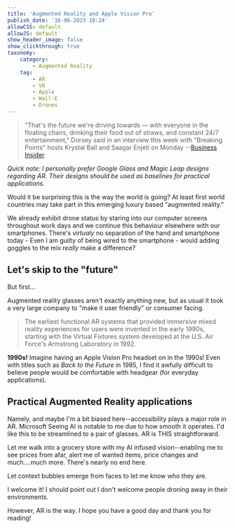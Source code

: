 ```yaml
---
title: 'Augmented Reality and Apple Vision Pro'
publish_date: '16-06-2023 18:24'
allowCSS: default
allowJS: default
show_header_image: false
show_clickthrough: true
taxonomy:
    category:
        - Augmented Reality
    tag:
        - AR
        - VR
        - Apple
        - Wall-E
        - Drones
---
```


> "That's the future we're driving towards — with everyone in the floating chairs, drinking their food out of straws, and constant 24/7 entertainment," Dorsey said in an interview this week with "Breaking Points" hosts Krystal Ball and Saagar Enjeti on Monday --[Business Insider](https://www.businessinsider.in/tech/news/jack-dorsey-worries-apple-vision-pro-will-turn-us-all-into-wall-e-characters-glued-to-chairs-and-plugged-into-constant-entertainment/articleshow/100990615.cms)

*Quick note: I personally prefer Google Glass and Magic Leap designs regarding AR. Their designs should be used as baselines for practical applications.*

Would it be surprising this is the way the world is going? At least first world countries may take part in this emerging luxury based "augmented reality." 

We already exhibit drone status by staring into our computer screens throughout work days and we continue this behaviour elsewhere with our smartphones. There's _virtualy_ no separation of the hand and smartphone today - Even I am guilty of being wired to the smartphone - would adding goggles to the mix _really_ make a difference? 

## Let's skip to the "future"

But first...

Augmented reality glasses aren't exactly anything new, but as usual it took a very large company to "make it user friendly" or consumer facing. 

> The earliest functional AR systems that provided immersive mixed reality experiences for users were invented in the early 1990s, starting with the Virtual Fixtures system developed at the U.S. Air Force's Armstrong Laboratory in 1992.

**1990s!** Imagine having an Apple Vision Pro headset on in the 1990s! Even with titles such as *Back to the Future* in 1985, I find it awfully difficult to believe people would be comfortable with headgear (for everyday applications). 

## Practical Augmented Reality applications

Namely, and maybe I'm a bit biased here--accessibility plays a major role in AR. Microsoft Seeing AI is notable to me due to how smooth it operates. I'd like this to be streamlined to a pair of glasses. AR is THIS straightforward. 

Let me walk into a grocery store with my AI infused vision--enabling me to see prices from afar, alert me of wanted items, price changes and much....much more. There's nearly no end here.

Let context bubbles emerge from faces to let me know who they are. 



I welcome it! I should point out I don't welcome people droning away in their environments.



However, AR is the way. I hope you have a good day and thank you for reading!




